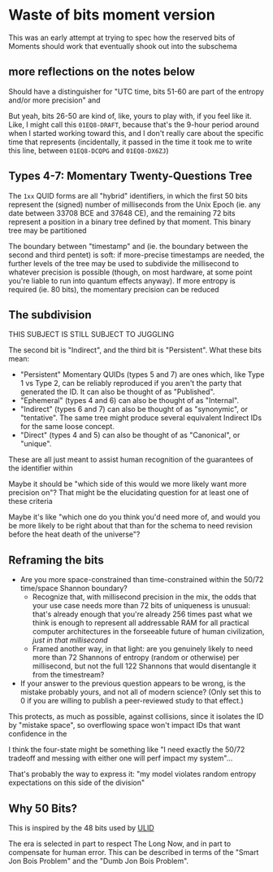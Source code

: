# Waste of bits moment version

This was an early attempt at trying to spec how the reserved bits of Moments should work that eventually shook out into the subschema

## more reflections on the notes below

Should have a distinguisher for "UTC time, bits 51-60 are part of the entropy and/or more precision" and

But yeah, bits 26-50 are kind of, like, yours to play with, if you feel like it. Like, I might call this `01EQ8-DRAFT`, because that's the 9-hour period around when I started working toward this, and I don't really care about the specific time that represents (incidentally, it passed in the time it took me to write this line, between `01EQ8-DCQPG` and `01EQ8-DX6ZJ`)

## Types 4-7: Momentary Twenty-Questions Tree

The `1xx` QUID forms are all "hybrid" identifiers, in which the first 50 bits represent the (signed) number of milliseconds from the Unix Epoch (ie. any date between 33708 BCE and 37648 CE), and the remaining 72 bits represent a position in a binary tree defined by that moment. This binary tree may be partitioned

The boundary between "timestamp" and (ie. the boundary between the second and third pentet) is soft: if more-precise timestamps are needed, the further levels of the tree may be used to subdivide the millisecond to whatever precision is possible (though, on most hardware, at some point you're liable to run into quantum effects anyway). If more entropy is required (ie. 80 bits), the momentary precision can be reduced

## The subdivision

THIS SUBJECT IS STILL SUBJECT TO JUGGLING

The second bit is "Indirect", and the third bit is "Persistent". What these bits mean:

- "Persistent" Momentary QUIDs (types 5 and 7) are ones which, like Type 1 vs Type 2, can be reliably reproduced if you aren't the party that generated the ID. It can also be thought of as "Published".
- "Ephemeral" (types 4 and 6) can also be thought of as "Internal".
- "Indirect" (types 6 and 7) can also be thought of as "synonymic", or "tentative". The same tree might produce several equivalent Indirect IDs for the same loose concept.
- "Direct" (types 4 and 5) can also be thought of as "Canonical", or "unique".

These are all just meant to assist human recognition of the guarantees of the identifier within

Maybe it should be "which side of this would we more likely want more precision on"? That might be the elucidating question for at least one of these criteria

Maybe it's like "which one do you think you'd need more of, and would you be more likely to be right about that than for the schema to need revision before the heat death of the universe"?

## Reframing the bits

- Are you more space-constrained than time-constrained within the 50/72 time/space Shannon boundary?
  - Recognize that, with millisecond precision in the mix, the odds that your use case needs more than 72 bits of uniqueness is unusual: that's already enough that you're already 256 times past what we think is enough to represent all addressable RAM for all practical computer architectures in the forseeable future of human civilization, *just in that millisecond*
  - Framed another way, in that light: are you genuinely likely to need more than 72 Shannons of entropy (random or otherwise) per millisecond, but not the full 122 Shannons that would disentangle it from the timestream?
- If your answer to the previous question appears to be wrong, is the mistake probably yours, and not all of modern science? (Only set this to 0 if you are willing to publish a peer-reviewed study to that effect.)

This protects, as much as possible, against collisions, since it isolates the ID by "mistake space", so overflowing space won't impact IDs that want confidence in the

I think the four-state might be something like "I need exactly the 50/72 tradeoff and messing with either one will perf impact my system"...

That's probably the way to express it: "my model violates random entropy expectations on this side of the division"

## Why 50 Bits?

This is inspired by the 48 bits used by [ULID](https://github.com/ulid/spec)

The era is selected in part to respect The Long Now, and in part to compensate for human error. This can be described in terms of the "Smart Jon Bois Problem" and the "Dumb Jon Bois Problem".
